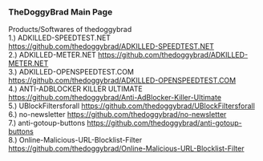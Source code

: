 ### TheDoggyBrad Main Page
Products/Softwares of thedoggybrad 
<br>
1.) ADKILLED-SPEEDTEST.NET https://github.com/thedoggybrad/ADKILLED-SPEEDTEST.NET
<br>
2.) ADKILLED-METER.NET https://github.com/thedoggybrad/ADKILLED-METER.NET
<br>
3.) ADKILLED-OPENSPEEDTEST.COM https://github.com/thedoggybrad/ADKILLED-OPENSPEEDTEST.COM
<br>
4.) ANTI-ADBLOCKER KILLER ULTIMATE https://github.com/thedoggybrad/Anti-AdBlocker-Killer-Ultimate
<br>
5.) UBlockFiltersforall https://github.com/thedoggybrad/UBlockFiltersforall
<br>
6.) no-newsletter https://github.com/thedoggybrad/no-newsletter
<br>
7.) anti-gotoup-buttons https://github.com/thedoggybrad/anti-gotoup-buttons
<br>
8.) Online-Malicious-URL-Blocklist-Filter https://github.com/thedoggybrad/Online-Malicious-URL-Blocklist-Filter
